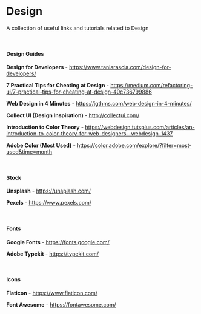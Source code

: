 # Design

A collection of useful links and tutorials related to Design

<br/>

#### Design Guides

**Design for Developers** - https://www.taniarascia.com/design-for-developers/

**7 Practical Tips for Cheating at Design** - https://medium.com/refactoring-ui/7-practical-tips-for-cheating-at-design-40c736799886

**Web Design in 4 Minutes** - https://jgthms.com/web-design-in-4-minutes/

**Collect UI (Design Inspiration)** - http://collectui.com/

**Introduction to Color Theory** - https://webdesign.tutsplus.com/articles/an-introduction-to-color-theory-for-web-designers--webdesign-1437

**Adobe Color (Most Used)** - https://color.adobe.com/explore/?filter=most-used&time=month


<br/>

#### Stock

**Unsplash** - https://unsplash.com/

**Pexels** - https://www.pexels.com/

<br/>

#### Fonts

**Google Fonts** - https://fonts.google.com/

**Adobe Typekit** - https://typekit.com/

<br/>

#### Icons

**Flaticon** - https://www.flaticon.com/

**Font Awesome** - https://fontawesome.com/

<br/>
